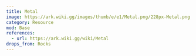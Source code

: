 ```yaml
---
title: Metal
image: https://ark.wiki.gg/images/thumb/e/e1/Metal.png/228px-Metal.png
category: Resource
mod: Base
references:
  - url: https://ark.wiki.gg/wiki/Metal
drops_from: Rocks
---
```

